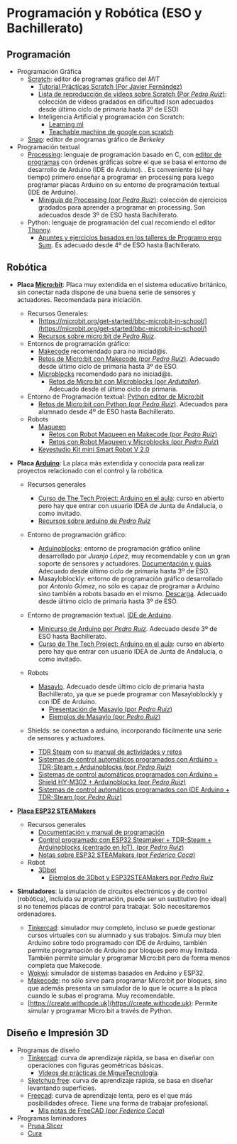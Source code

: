 # Programación y Robótica (ESO y Bachillerato)

## Programación

* Programación Gráfica
  * [Scratch](https://scratch.mit.edu/): editor de programas gráfico del *MIT*
    * [Tutorial Prácticas Scratch (Por Javier Fernández)](https://lacienciaparatodos.files.wordpress.com/2018/04/prc3a1cticas-scratch-02-04-2018-v2.pdf)
    * [Lista de reproducción de vídeos sobre Scratch (Por *Pedro Ruiz*)](https://www.youtube.com/playlist?list=PLMmcVmU6CWlITFp3tp69S5aBK5lLqD7T2): colección de vídeos gradados en dificultad (son adecuados desde último ciclo de primaria hasta 3º de ESO)
    * Inteligencia Artificial y programación con Scratch: 
      * [Learning ml](https://web.learningml.org/)
      * [Teachable machine de google con scratch](https://github.com/champierre/tm2scratch)
  * [Snap](https://snap.berkeley.edu/): editor de programas gráfico de *Berkeley*
* Programación textual
  * [Processing](https://processing.org/): lenguaje de programación basado en C, con [editor de programas](https://processing.org/download) con órdenes gráficas sobre el que se basa el entorno de desarrollo de Arduino (IDE de Arduino). . Es conveniente (si hay tiempo) primero enseñar a programar en processing para luego programar placas Arduino en su entorno de programación textual (IDE de Arduino).
    * [Miniguía de Processing (por *Pedro Ruiz*)](https://github.com/pedroruizf/miniguia_processing): colección de ejercicios gradados para aprender a programar en processing. Son adecuados desde 3º de ESO hasta Bachillerato.
  * Python: lenguaje de programación del cual recomiendo el editor [Thonny](https://thonny.org/).
    *  [Apuntes y ejercicios basados en los talleres de Programo ergo Sum](https://github.com/pedroruizf/python). Es adecuado desde 4º de ESO hasta Bachillerato.

## Robótica

* **Placa [Micro:bit](https://microbit.org/es-es/)**: Placa muy extendida en el sistema educativo británico, sin conectar nada dispone de una buena serie de sensores y actuadores. Recomendada para iniciación.
  * Recursos Generales:
    * [https://microbit.org/get-started/bbc-microbit-in-school/](https://microbit.org/get-started/bbc-microbit-in-school/)
    * [Recursos sobre micro:bit de *Pedro Ruiz*](https://github.com/pedroruizf/microbit).
  * Entornos de programación gráfico:
    *  [Makecode](https://makecode.microbit.org/#) recomendado para no iniciad@s.
      * [Retos de Micro:bit con Makecode (por *Pedro Ruiz*)](https://github.com/pedroruizf/microbit/tree/master/makecode). Adecuado desde último ciclo de primaria hasta 3º de ESO.
    * [Microblocks](https://microblocks.fun/) recomendado para no iniciad@s.
      * [Retos de Micro:bit con Microblocks (por *Ardutaller*)](https://www.ardutaller.com.es/microblocks/microbit). Adecuado desde el último ciclo de primaria.
  * Entorno de Programación textual: [Python editor de Micro:bit](https://python.microbit.org/v/2?l=es-ES)
    * [Retos de Micro:bit con Python (por *Pedro Ruiz*)](https://github.com/pedroruizf/microbit/tree/master/python). Adecuados para alumnado desde 4º de ESO hasta Bachillerato.
  * Robots
    * [Maqueen](https://atigra.es/tienda/producto/micro-maqueen-para-microbit-kit-de-robot-para-programacion-educativa/)
      * [Retos con Robot Maqueen en Makecode (por *Pedro Ruiz*)](https://pedroruizf.github.io/maqueen_retos/)
      * [Retos con Robot Maqueen y Microblocks (por *Pedro Ruiz*)](https://pedroruizf.github.io/retosMaqueenMicroblocks/index.html)
    * [Keyestudio Kit mini Smart Robot V 2.0](https://shop.innovadidactic.com/es/micro-bit-placas-shields-y-kits/939-keyestudio-kit-mini-smart-robot-car-v2-0-para-la-micro-bit.html)
* **Placa [Arduino](https://www.arduino.cc/)**: La placa más extendida y conocida para realizar proyectos relacionado con el control y la robótica.
  * Recursos generales

    * [Curso de The Tech Project: Arduino en el aula](https://educacionadistancia.juntadeandalucia.es/aulavirtual/course/view.php?id=1264): curso en abierto pero hay que entrar con usuario IDEA de Junta de Andalucía, o como invitado. 
    * [Recursos sobre arduino de *Pedro Ruiz*](https://github.com/pedroruizf/arduino)
  * Entorno de programación gráfico:

    * [Arduinoblocks](http://www.arduinoblocks.com/): entorno de programación gráfico online desarrollado por *Juanjo López*, muy recomendable y con un gran soporte de sensores y actuadores. [Documentación y guías](http://www.arduinoblocks.com/web/site/doc). Adecuado desde último ciclo de primaria hasta 3º de ESO.
    * Masayloblockly: entorno de programación gráfico desarrollado por *Antonio Gómez*, no sólo es capaz de programar a Arduino sino también a robots basado en el mismo. [Descarga](https://github.com/agomezgar/masayloBlockly/releases/tag/1.1.5). Adecuado desde último ciclo de primaria hasta 3º de ESO.
  * Entorno de programación textual. [IDE de Arduino](https://www.arduino.cc/en/software).

    * [Minicurso de Arduino por *Pedro Ruiz*](https://github.com/pedroruizf/arduino/tree/master/minicurso_arduino). Adecuado desde 3º de ESO hasta Bachillerato.
    * [Curso de The Tech Project: Arduino en el aula](https://educacionadistancia.juntadeandalucia.es/aulavirtual/course/view.php?id=1264): curso en abierto pero hay que entrar con usuario IDEA de Junta de Andalucía, o como invitado. 
  * Robots
    * [Masaylo](https://clubroboticagranada.github.io/MASAYLO-CRG/). Adecuado desde último ciclo de primaria hasta Bachillerato, ya que se puede programar con Masayloblockly y con IDE de Arduino.
      * [Presentación de Masaylo (por *Pedro Ruiz*)](https://pedroruizf.github.io/masaylo_presentacion/)
      * [Ejemplos de Masaylo (por *Pedro Ruiz*)](https://pedroruizf.github.io/masaylo_ejemplos/)
  * Shields: se conectan a arduino, incorporando fácilmente una serie de sensores y actuadores.
      * [TDR Steam](https://shop.innovadidactic.com/es/para-centros-educativos/1445-kit-imagina-tdr-steam-basado-en-arduino.html) con su [manual de actividades y retos](https://drive.google.com/drive/folders/1C0YWKIxJHbd8JWIfPy97-JD2yuA2zu8a)
      * [Sistemas de control automáticos programados con Arduino + TDR-Steam + Arduinoblocks (por *Pedro Ruiz*)](https://pedroruizf.github.io/arduino_tdrsteam_arduinoblocks/)
      * [Sistemas de control automáticos programados con Arduino + Shield HY-M302 + Arduinoblocks (por *Pedro Ruiz*)](https://pedroruizf.github.io/arduino_shield_arduinoblocks/)
      * [Sistemas de control automáticos programados con IDE Arduino + TDR-Steam (por *Pedro Ruiz*)](https://pedroruizf.github.io/arduino_tdr_steam/)
* [**Placa ESP32 STEAMakers**](https://shop.innovadidactic.com/es/standard-placas-shields-y-kits/1567-placa-esp32-steamakers.html)
  * Recursos generales
    * [Documentación y manual de programación](https://www.dropbox.com/s/dlaxgwj1vx8u1kw/Manual%20Actividades%20ESP32%20SteaMakers%202022_Junio.pdf?dl=0)
    * [Control programado con ESP32 Steamaker + TDR-Steam + Arduinoblocks (centrado en IoT), (por *Pedro Ruiz*)](https://pedroruizf.github.io/steamakers_demo/)
    * [Notas sobre ESP32 STEAMakers (por *Federico Coca*)](https://fgcoca.github.io/ESP32-STEAMakers/)
  * Robot
    * [3Dbot](https://shop.innovadidactic.com/es/imagina-steam-y-makers/1598-kit-imagina-arduino-3dbot-esp32-steamakers-para-arduinoblocks.html)
      * [Ejemplos de 3Dbot y ESP32STEAMakers por *Pedro Ruiz*](https://pedroruizf.github.io/ejemplos_3dbot/)
  
* **Simuladores**: la simulación de circuitos electrónicos y de control (robótica), incluida su programación, puede ser un sustitutivo (no ideal) si no tenemos placas de control para trabajar. Sólo necesitaremos ordenadores.
  * [Tinkercad](https://www.tinkercad.com/): simulador muy completo, incluso se puede gestionar cursos virtuales con su alumnado y sus trabajos. Simula muy bien Arduino sobre todo programado con IDE de Arduino, también permite programación de Arduino por bloques pero muy limitada. También permite simular y programar Micro:bit pero de forma menos completa que Makecode.
  * [Wokwi](https://wokwi.com/): simulador de sistemas basados en Arduino y ESP32.
  * [Makecode](https://makecode.microbit.org/): no sólo sirve para programar Micro:bit por bloques, sino que además presenta un simulador de lo que le ocurre a la placa cuando le subas el programa. Muy recomendable.
  * [https://create.withcode.uk](https://create.withcode.uk): Permite simular y programar Micro:bit a través de Python.

## Diseño e Impresión 3D

* Programas de diseño
  * [Tinkercad](https://www.tinkercad.com): curva de aprendizaje rápida, se basa en diseñar con operaciones con figuras geométricas básicas. 
    * [Vídeos de prácticas de MigueTecnología](https://www.youtube.com/playlist?list=PLroULtNmu2QE8V_f8_lvjnVu2WqOacSEa).
  * [Sketchup free](https://www.sketchup.com/es/plans-and-pricing/sketchup-free): curva de aprendizaje rápida, se basa en diseñar levantando superficies. 
  * [Freecad](https://www.freecadweb.org/): curva de aprendizaje lenta, pero es el que más posibilidades ofrece. Tiene una forma de trabajar profesional.
    * [Mis notas de FreeCAD (por *Federico Coca*)](https://fgcoca.github.io/Mis-notas-de-FreeCAD/)
* Programas laminadores
  * [Prusa Slicer](https://www.prusa3d.es/prusaslicer/)
  * [Cura](https://ultimaker.com/es/software/ultimaker-cura)

